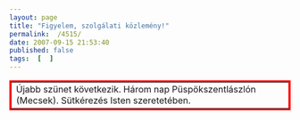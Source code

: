 ```yaml
---
layout: page
title: "Figyelem, szolgálati közlemény!"
permalink:  /4515/ 
date: 2007-09-15 21:53:40
published: false
tags:  [  ] 
---
```

<table bordercolor="red" border="3">  
    <tbody>  
        <tr>  
            <td>Újabb szünet következik. Három nap Püspökszentlászlón (Mecsek). Sütkérezés Isten szeretetében.</td>  
        </tr>  
    </tbody>  
</table>